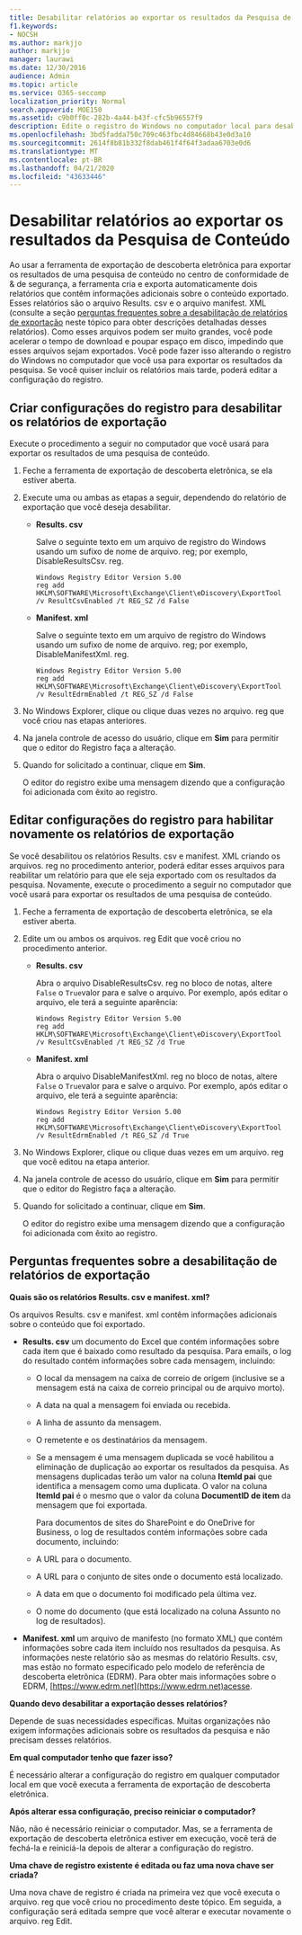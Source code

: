 ```yaml
---
title: Desabilitar relatórios ao exportar os resultados da Pesquisa de Conteúdo
f1.keywords:
- NOCSH
ms.author: markjjo
author: markjjo
manager: laurawi
ms.date: 12/30/2016
audience: Admin
ms.topic: article
ms.service: O365-seccomp
localization_priority: Normal
search.appverid: MOE150
ms.assetid: c9b0ff0c-282b-4a44-b43f-cfc5b96557f9
description: Edite o registro do Windows no computador local para desabilitar relatórios ao exportar os resultados de uma pesquisa de conteúdo do centro de conformidade de & de segurança no Office 365. A desabilitação desses relatórios pode acelerar o tempo de download e poupar espaço em disco.
ms.openlocfilehash: 3bd5fadda750c709c463fbc4d84668b43e0d3a10
ms.sourcegitcommit: 2614f8b81b332f8dab461f4f64f3adaa6703e0d6
ms.translationtype: MT
ms.contentlocale: pt-BR
ms.lasthandoff: 04/21/2020
ms.locfileid: "43633446"
---
```

# <a name="disable-reports-when-you-export-content-search-results"></a>Desabilitar relatórios ao exportar os resultados da Pesquisa de Conteúdo

Ao usar a ferramenta de exportação de descoberta eletrônica para exportar os resultados de uma pesquisa de conteúdo no centro de conformidade de & de segurança, a ferramenta cria e exporta automaticamente dois relatórios que contêm informações adicionais sobre o conteúdo exportado. Esses relatórios são o arquivo Results. csv e o arquivo manifest. XML (consulte a seção [perguntas frequentes sobre a desabilitação de relatórios de exportação](#frequently-asked-questions-about-disabling-export-reports) neste tópico para obter descrições detalhadas desses relatórios). Como esses arquivos podem ser muito grandes, você pode acelerar o tempo de download e poupar espaço em disco, impedindo que esses arquivos sejam exportados. Você pode fazer isso alterando o registro do Windows no computador que você usa para exportar os resultados da pesquisa. Se você quiser incluir os relatórios mais tarde, poderá editar a configuração do registro. 
  
## <a name="create-registry-settings-to-disable-the-export-reports"></a>Criar configurações do registro para desabilitar os relatórios de exportação

Execute o procedimento a seguir no computador que você usará para exportar os resultados de uma pesquisa de conteúdo.
  
1. Feche a ferramenta de exportação de descoberta eletrônica, se ela estiver aberta.
    
2. Execute uma ou ambas as etapas a seguir, dependendo do relatório de exportação que você deseja desabilitar.
    
    - **Results. csv**
    
      Salve o seguinte texto em um arquivo de registro do Windows usando um sufixo de nome de arquivo. reg; por exemplo, DisableResultsCsv. reg.
    
      ```text
      Windows Registry Editor Version 5.00
      reg add HKLM\SOFTWARE\Microsoft\Exchange\Client\eDiscovery\ExportTool /v ResultCsvEnabled /t REG_SZ /d False 
      ```

    - **Manifest. xml**
    
      Salve o seguinte texto em um arquivo de registro do Windows usando um sufixo de nome de arquivo. reg; por exemplo, DisableManifestXml. reg.
    
      ```text
      Windows Registry Editor Version 5.00
      reg add HKLM\SOFTWARE\Microsoft\Exchange\Client\eDiscovery\ExportTool /v ResultEdrmEnabled /t REG_SZ /d False 
      ```

3. No Windows Explorer, clique ou clique duas vezes no arquivo. reg que você criou nas etapas anteriores.
    
4. Na janela controle de acesso do usuário, clique em **Sim** para permitir que o editor do Registro faça a alteração. 
    
5. Quando for solicitado a continuar, clique em **Sim**.
    
    O editor do registro exibe uma mensagem dizendo que a configuração foi adicionada com êxito ao registro.
  
## <a name="edit-registry-settings-to-re-enable-the-export-reports"></a>Editar configurações do registro para habilitar novamente os relatórios de exportação

Se você desabilitou os relatórios Results. csv e manifest. XML criando os arquivos. reg no procedimento anterior, poderá editar esses arquivos para reabilitar um relatório para que ele seja exportado com os resultados da pesquisa. Novamente, execute o procedimento a seguir no computador que você usará para exportar os resultados de uma pesquisa de conteúdo.
  
1. Feche a ferramenta de exportação de descoberta eletrônica, se ela estiver aberta.
    
2. Edite um ou ambos os arquivos. reg Edit que você criou no procedimento anterior.
    
    - **Results. csv**
    
        Abra o arquivo DisableResultsCsv. reg no bloco de notas, altere `False` o `True`valor para e salve o arquivo. Por exemplo, após editar o arquivo, ele terá a seguinte aparência:
    
        ```text
        Windows Registry Editor Version 5.00
      reg add HKLM\SOFTWARE\Microsoft\Exchange\Client\eDiscovery\ExportTool /v ResultCsvEnabled /t REG_SZ /d True
        ```

    - **Manifest. xml**
    
        Abra o arquivo DisableManifestXml. reg no bloco de notas, altere `False` o `True`valor para e salve o arquivo. Por exemplo, após editar o arquivo, ele terá a seguinte aparência:
    
      ```text
      Windows Registry Editor Version 5.00
      reg add HKLM\SOFTWARE\Microsoft\Exchange\Client\eDiscovery\ExportTool /v ResultEdrmEnabled /t REG_SZ /d True
      ```

3. No Windows Explorer, clique ou clique duas vezes em um arquivo. reg que você editou na etapa anterior.
    
4. Na janela controle de acesso do usuário, clique em **Sim** para permitir que o editor do Registro faça a alteração. 
    
5. Quando for solicitado a continuar, clique em **Sim**.
    
    O editor do registro exibe uma mensagem dizendo que a configuração foi adicionada com êxito ao registro.
  
## <a name="frequently-asked-questions-about-disabling-export-reports"></a>Perguntas frequentes sobre a desabilitação de relatórios de exportação

 **Quais são os relatórios Results. csv e manifest. xml?**
  
Os arquivos Results. csv e manifest. xml contêm informações adicionais sobre o conteúdo que foi exportado.
  
- **Results. csv** um documento do Excel que contém informações sobre cada item que é baixado como resultado da pesquisa. Para emails, o log do resultado contém informações sobre cada mensagem, incluindo: 
    
  - O local da mensagem na caixa de correio de origem (inclusive se a mensagem está na caixa de correio principal ou de arquivo morto).
    
  - A data na qual a mensagem foi enviada ou recebida.
    
  - A linha de assunto da mensagem.
    
  - O remetente e os destinatários da mensagem.
    
  - Se a mensagem é uma mensagem duplicada se você habilitou a eliminação de duplicação ao exportar os resultados da pesquisa. As mensagens duplicadas terão um valor na coluna **ItemId pai** que identifica a mensagem como uma duplicata. O valor na coluna **ItemId pai** é o mesmo que o valor da coluna **DocumentID de item** da mensagem que foi exportada. 
    
    Para documentos de sites do SharePoint e do OneDrive for Business, o log de resultados contém informações sobre cada documento, incluindo:
    
  - A URL para o documento.
    
  - A URL para o conjunto de sites onde o documento está localizado.
    
  - A data em que o documento foi modificado pela última vez.
    
  - O nome do documento (que está localizado na coluna Assunto no log de resultados).
    
- **Manifest. xml** um arquivo de manifesto (no formato XML) que contém informações sobre cada item incluído nos resultados da pesquisa. As informações neste relatório são as mesmas do relatório Results. csv, mas estão no formato especificado pelo modelo de referência de descoberta eletrônica (EDRM). Para obter mais informações sobre o EDRM, [https://www.edrm.net](https://www.edrm.net)acesse.
    
 **Quando devo desabilitar a exportação desses relatórios?**
  
Depende de suas necessidades específicas. Muitas organizações não exigem informações adicionais sobre os resultados da pesquisa e não precisam desses relatórios.
  
 **Em qual computador tenho que fazer isso?**
  
 É necessário alterar a configuração do registro em qualquer computador local em que você executa a ferramenta de exportação de descoberta eletrônica. 
  
 **Após alterar essa configuração, preciso reiniciar o computador?**
  
Não, não é necessário reiniciar o computador. Mas, se a ferramenta de exportação de descoberta eletrônica estiver em execução, você terá de fechá-la e reiniciá-la depois de alterar a configuração do registro.
  
 **Uma chave de registro existente é editada ou faz uma nova chave ser criada?**
  
Uma nova chave de registro é criada na primeira vez que você executa o arquivo. reg que você criou no procedimento deste tópico. Em seguida, a configuração será editada sempre que você alterar e executar novamente o arquivo. reg Edit.
